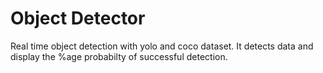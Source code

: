 # Object Detector
Real time object detection with yolo and coco dataset. 
It detects data and display the %age probabilty of successful detection.
